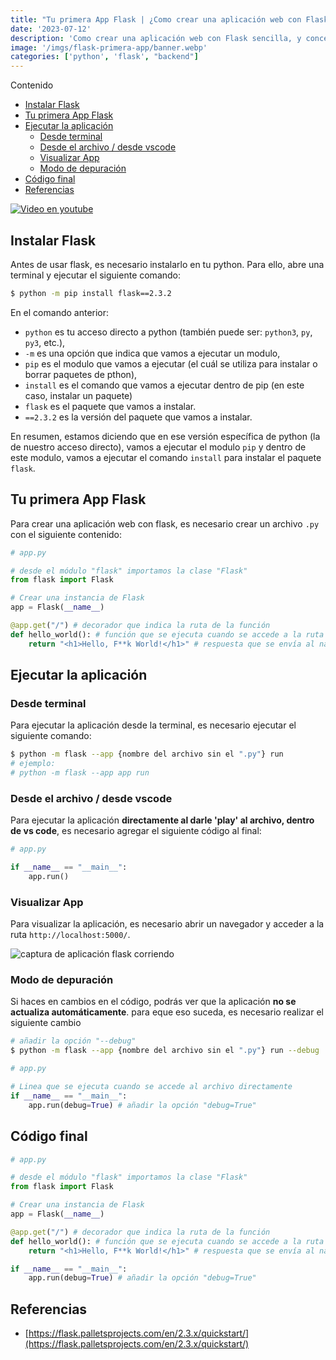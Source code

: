 ```yaml
---
title: "Tu primera App Flask | ¿Como crear una aplicación web con Flask?"
date: '2023-07-12'
description: 'Como crear una aplicación web con Flask sencilla, y conceptos básicos del microframework de Python.'
image: '/imgs/flask-primera-app/banner.webp'
categories: ['python', 'flask', "backend"]
---
```


Contenido

- [Instalar Flask](#instalar-flask)
- [Tu primera App Flask](#tu-primera-app-flask)
- [Ejecutar la aplicación](#ejecutar-la-aplicación)
  - [Desde terminal](#desde-terminal)
  - [Desde el archivo / desde vscode](#desde-el-archivo--desde-vscode)
  - [Visualizar App](#visualizar-app)
  - [Modo de depuración](#modo-de-depuración)
- [Código final](#código-final)
- [Referencias](#referencias)

[![Video en youtube](/imgs/flask-primera-app/youtube.png)](https://youtu.be/XgUojI0aqUw)

## Instalar Flask

Antes de usar flask, es necesario instalarlo en tu python. Para ello, abre una terminal y ejecutar el siguiente comando: 

```bash
$ python -m pip install flask==2.3.2
```

En el comando anterior: 
* `python` es tu acceso directo a python (también puede ser: `python3`, `py`, `py3`, etc.),
* `-m` es una opción que indica que vamos a ejecutar un modulo,
* `pip` es el modulo que vamos a ejecutar (el cuál se utiliza para instalar o borrar paquetes de pthon),
* `install` es el comando que vamos a ejecutar dentro de pip (en este caso, instalar un paquete)
* `flask` es el paquete que vamos a instalar.
* `==2.3.2` es la versión del paquete que vamos a instalar.

En resumen, estamos diciendo que en ese versión específica de python (la de nuestro acceso directo), vamos a ejecutar el modulo `pip` y dentro de este modulo, vamos a ejecutar el comando `install` para instalar el paquete `flask`.

## Tu primera App Flask

Para crear una aplicación web con flask, es necesario crear un archivo `.py` con el siguiente contenido:

```python
# app.py

# desde el módulo "flask" importamos la clase "Flask"
from flask import Flask

# Crear una instancia de Flask
app = Flask(__name__)

@app.get("/") # decorador que indica la ruta de la función
def hello_world(): # función que se ejecuta cuando se accede a la ruta
    return "<h1>Hello, F**k World!</h1>" # respuesta que se envía al navegador
```

## Ejecutar la aplicación

### Desde terminal

Para ejecutar la aplicación desde la terminal, es necesario ejecutar el siguiente comando:

```bash
$ python -m flask --app {nombre del archivo sin el ".py"} run
# ejemplo:
# python -m flask --app app run
```

### Desde el archivo / desde vscode

Para ejecutar la aplicación **directamente al darle 'play' al archivo, dentro de vs code**, es necesario agregar el siguiente código al final:
```python
# app.py

if __name__ == "__main__":
    app.run()
```

### Visualizar App

Para visualizar la aplicación, es necesario abrir un navegador y acceder a la ruta `http://localhost:5000/`.

![captura de aplicación flask corriendo](/imgs/flask-primera-app/first-flask-running.webp)

### Modo de depuración

Si haces en cambios en el código, podrás ver que la aplicación **no se actualiza automáticamente**. para eque eso suceda, es necesario realizar el siguiente cambio

```bash
# añadir la opción "--debug"
$ python -m flask --app {nombre del archivo sin el ".py"} run --debug
```

```python
# app.py

# Linea que se ejecuta cuando se accede al archivo directamente
if __name__ == "__main__":
    app.run(debug=True) # añadir la opción "debug=True"
```

## Código final

```python
# app.py

# desde el módulo "flask" importamos la clase "Flask"
from flask import Flask

# Crear una instancia de Flask
app = Flask(__name__)

@app.get("/") # decorador que indica la ruta de la función
def hello_world(): # función que se ejecuta cuando se accede a la ruta
    return "<h1>Hello, F**k World!</h1>" # respuesta que se envía al navegador

if __name__ == "__main__":
    app.run(debug=True) # añadir la opción "debug=True"
```

## Referencias
* [https://flask.palletsprojects.com/en/2.3.x/quickstart/](https://flask.palletsprojects.com/en/2.3.x/quickstart/)